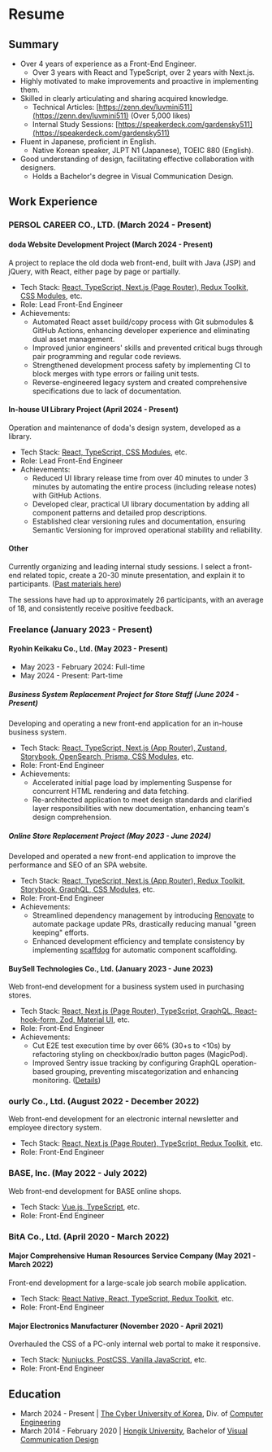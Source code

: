 # Resume

## Summary

- Over 4 years of experience as a Front-End Engineer.
  - Over 3 years with React and TypeScript, over 2 years with Next.js.
- Highly motivated to make improvements and proactive in implementing them.
- Skilled in clearly articulating and sharing acquired knowledge.
  - Technical Articles: [https://zenn.dev/luvmini511](https://zenn.dev/luvmini511) (Over 5,000 likes)
  - Internal Study Sessions: [https://speakerdeck.com/gardensky511](https://speakerdeck.com/gardensky511)
- Fluent in Japanese, proficient in English.
  - Native Korean speaker, JLPT N1 (Japanese), TOEIC 880 (English).
- Good understanding of design, facilitating effective collaboration with designers.
  - Holds a Bachelor's degree in Visual Communication Design.

## Work Experience

### PERSOL CAREER CO., LTD. (March 2024 - Present)

#### doda Website Development Project (March 2024 - Present)
A project to replace the old doda web front-end, built with Java (JSP) and jQuery, with React, either page by page or partially.

- Tech Stack: <u>React, TypeScript, Next.js (Page Router), Redux Toolkit, CSS Modules</u>, etc.
- Role: Lead Front-End Engineer
- Achievements:
  - Automated React asset build/copy process with Git submodules & GitHub Actions, enhancing developer experience and eliminating dual asset management.
  - Improved junior engineers' skills and prevented critical bugs through pair programming and regular code reviews.
  - Strengthened development process safety by implementing CI to block merges with type errors or failing unit tests.
  - Reverse-engineered legacy system and created comprehensive specifications due to lack of documentation.

#### In-house UI Library Project (April 2024 - Present)
Operation and maintenance of doda's design system, developed as a library.

- Tech Stack: <u>React, TypeScript, CSS Modules</u>, etc.
- Role: Lead Front-End Engineer
- Achievements:
  - Reduced UI library release time from over 40 minutes to under 3 minutes by automating the entire process (including release notes) with GitHub Actions.
  - Developed clear, practical UI library documentation by adding all component patterns and detailed prop descriptions.
  - Established clear versioning rules and documentation, ensuring Semantic Versioning for improved operational stability and reliability.

#### Other
Currently organizing and leading internal study sessions. I select a front-end related topic, create a 20-30 minute presentation, and explain it to participants. ([Past materials here](https://speakerdeck.com/gardensky511))

The sessions have had up to approximately 26 participants, with an average of 18, and consistently receive positive feedback.

### Freelance (January 2023 - Present)

#### Ryohin Keikaku Co., Ltd. (May 2023 - Present)
- May 2023 - February 2024: Full-time
- May 2024 - Present: Part-time

##### Business System Replacement Project for Store Staff (June 2024 - Present)
Developing and operating a new front-end application for an in-house business system.

- Tech Stack: <u>React, TypeScript, Next.js (App Router), Zustand, Storybook, OpenSearch, Prisma, CSS Modules</u>, etc.
- Role: Front-End Engineer
- Achievements:
  - Accelerated initial page load by implementing Suspense for concurrent HTML rendering and data fetching.
  - Re-architected application to meet design standards and clarified layer responsibilities with new documentation, enhancing team's design comprehension.

##### Online Store Replacement Project (May 2023 - June 2024)
Developed and operated a new front-end application to improve the performance and SEO of an SPA website.

- Tech Stack: <u>React, TypeScript, Next.js (App Router), Redux Toolkit, Storybook, GraphQL, CSS Modules</u>, etc.
- Role: Front-End Engineer
- Achievements:
  - Streamlined dependency management by introducing [Renovate](https://github.com/renovatebot/renovate) to automate package update PRs, drastically reducing manual "green keeping" efforts.
  - Enhanced development efficiency and template consistency by implementing [scaffdog](https://scaff.dog/) for automatic component scaffolding.

#### BuySell Technologies Co., Ltd. (January 2023 - June 2023)
Web front-end development for a business system used in purchasing stores.

- Tech Stack: <u>React, Next.js (Page Router), TypeScript, GraphQL, React-hook-form, Zod, Material UI</u>, etc.
- Role: Front-End Engineer
- Achievements:
  - Cut E2E test execution time by over 66% (30+s to <10s) by refactoring styling on checkbox/radio button pages (MagicPod).
  - Improved Sentry issue tracking by configuring GraphQL operation-based grouping, preventing miscategorization and enhancing monitoring. ([Details](https://zenn.dev/luvmini511/articles/fbc1ac22b360a7))

### ourly Co., Ltd. (August 2022 - December 2022)
Web front-end development for an electronic internal newsletter and employee directory system.

- Tech Stack: <u>React, Next.js (Page Router), TypeScript, Redux Toolkit</u>, etc.
- Role: Front-End Engineer

### BASE, Inc. (May 2022 - July 2022)
Web front-end development for BASE online shops.

- Tech Stack: <u>Vue.js, TypeScript</u>, etc.
- Role: Front-End Engineer

### BitA Co., Ltd. (April 2020 - March 2022)

#### Major Comprehensive Human Resources Service Company (May 2021 - March 2022)
Front-end development for a large-scale job search mobile application.

- Tech Stack: <u>React Native, React, TypeScript, Redux Toolkit</u>, etc.
- Role: Front-End Engineer

#### Major Electronics Manufacturer (November 2020 - April 2021)
Overhauled the CSS of a PC-only internal web portal to make it responsive.

- Tech Stack: <u>Nunjucks, PostCSS, Vanilla JavaScript</u>, etc.
- Role: Front-End Engineer

## Education

- March 2024 - Present | [The Cyber University of Korea](https://eng.cuk.edu/index.do), Div. of <u>Computer Engineering</u>
- March 2014 - February 2020 | [Hongik University](https://www.hongik.ac.kr/en/index.do), Bachelor of <u>Visual Communication Design</u>